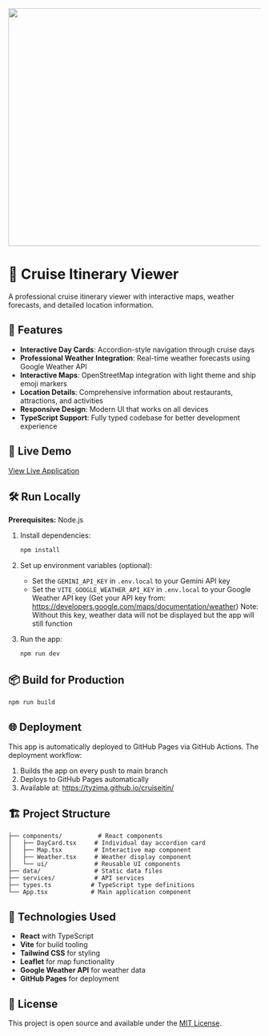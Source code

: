 <div align="center">
<img width="1200" height="475" alt="GHBanner" src="https://github.com/user-attachments/assets/0aa67016-6eaf-458a-adb2-6e31a0763ed6" />
</div>

# 🚢 Cruise Itinerary Viewer

A professional cruise itinerary viewer with interactive maps, weather forecasts, and detailed location information.

## 🌟 Features

- **Interactive Day Cards**: Accordion-style navigation through cruise days
- **Professional Weather Integration**: Real-time weather forecasts using Google Weather API
- **Interactive Maps**: OpenStreetMap integration with light theme and ship emoji markers
- **Location Details**: Comprehensive information about restaurants, attractions, and activities
- **Responsive Design**: Modern UI that works on all devices
- **TypeScript Support**: Fully typed codebase for better development experience

## 🚀 Live Demo

[View Live Application](https://tyzima.github.io/cruiseitin/)

## 🛠️ Run Locally

**Prerequisites:** Node.js

1. Install dependencies:
   ```bash
   npm install
   ```

2. Set up environment variables (optional):
   - Set the `GEMINI_API_KEY` in `.env.local` to your Gemini API key
   - Set the `VITE_GOOGLE_WEATHER_API_KEY` in `.env.local` to your Google Weather API key
     (Get your API key from: https://developers.google.com/maps/documentation/weather)
     Note: Without this key, weather data will not be displayed but the app will still function

3. Run the app:
   ```bash
   npm run dev
   ```

## 📦 Build for Production

```bash
npm run build
```

## 🌐 Deployment

This app is automatically deployed to GitHub Pages via GitHub Actions. The deployment workflow:

1. Builds the app on every push to main branch
2. Deploys to GitHub Pages automatically
3. Available at: https://tyzima.github.io/cruiseitin/

## 🏗️ Project Structure

```
├── components/          # React components
│   ├── DayCard.tsx     # Individual day accordion card
│   ├── Map.tsx         # Interactive map component
│   ├── Weather.tsx     # Weather display component
│   └── ui/             # Reusable UI components
├── data/               # Static data files
├── services/           # API services
├── types.ts           # TypeScript type definitions
└── App.tsx            # Main application component
```

## 🔧 Technologies Used

- **React** with TypeScript
- **Vite** for build tooling
- **Tailwind CSS** for styling
- **Leaflet** for map functionality
- **Google Weather API** for weather data
- **GitHub Pages** for deployment

## 📄 License

This project is open source and available under the [MIT License](LICENSE).
